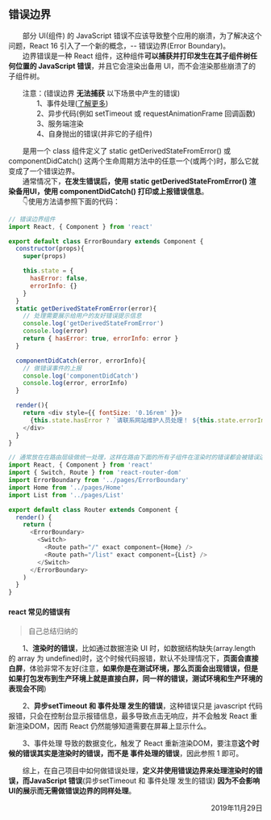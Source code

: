 ## 错误边界
&emsp;&emsp;部分 UI(组件) 的 JavaScript 错误不应该导致整个应用的崩溃，为了解决这个问题，React 16 引入了一个新的概念，-- 错误边界(Error Boundary)。  
&emsp;&emsp;边界错误是一种 React 组件，这种组件**可以捕获并打印发生在其子组件树任何位置的 JavaScript 错误**，并且它会渲染出备用 UI，而不会渲染那些崩溃了的子组件树。

&emsp;&emsp;注意：(错误边界 **无法捕获** 以下场景中产生的错误)  
&emsp;&emsp;&emsp;&emsp;1、事件处理([了解更多][1])  
&emsp;&emsp;&emsp;&emsp;2、异步代码(例如 setTimeout 或 requestAnimationFrame 回调函数)  
&emsp;&emsp;&emsp;&emsp;3、服务端渲染  
&emsp;&emsp;&emsp;&emsp;4、自身抛出的错误(并非它的子组件)  

&emsp;&emsp;是用一个 class 组件定义了 static getDerivedStateFromError() 或 componentDidCatch() 这两个生命周期方法中的任意一个(或两个)时，那么它就变成了一个错误边界。  
&emsp;&emsp;通常情况下，**在发生错误后，使用 static getDerivedStateFromError() 渲染备用UI，使用 componentDidCatch() 打印或上报错误信息**。   
&emsp;&emsp;👇使用方法请参照下面的代码： 
```javascript
// 错误边界组件
import React, { Component } from 'react'

export default class ErrorBoundary extends Component {
  constructor(props){
    super(props)

    this.state = {
      hasError: false,
      errorInfo: {}
    }
  }
  static getDerivedStateFromError(error){
    // 处理需要展示给用户的友好错误提示信息
    console.log('getDerivedStateFromError')
    console.log(error)
    return { hasError: true, errorInfo: error }
  }

  componentDidCatch(error, errorInfo){
    // 做错误事件的上报
    console.log('componentDidCatch')
    console.log(error, errorInfo)
  }

  render(){
    return <div style={{ fontSize: '0.16rem' }}>
      {this.state.hasError ? `请联系网站维护人员处理！ ${this.state.errorInfo.toString()}` : this.props.children}
    </div>
  }
}

// 通常放在在路由层级做统一处理，这样在路由下面的所有子组件在渲染时的错误都会被错误边界捕获，而处理成友好的响应形式
import React, { Component } from 'react'
import { Switch, Route } from 'react-router-dom'
import ErrorBoundary from '../pages/ErrorBoundary'
import Home from '../pages/Home'
import List from '../pages/List'

export default class Router extends Component {
  render() {
    return (
      <ErrorBoundary>
        <Switch>
          <Route path="/" exact component={Home} />
          <Route path="/list" exact component={List} />
        </Switch>
      </ErrorBoundary>
    )
  }
}
```

#### react 常见的错误有
> 自己总结归纳的  

&emsp;&emsp;1、**渲染时的错误**，比如通过数据渲染 UI 时，如数据结构缺失(array.length 的 array 为 undefined)时，这个时候代码报错，默认不处理情况下，**页面会直接白屏**，体验非常不友好(注意，**如果你是在测试环境，那么页面会出现错误，但是如果打包发布到生产环境上就是直接白屏，同一样的错误，测试环境和生产环境的表现会不同**)  

&emsp;&emsp;2、**异步setTimeout 和 事件处理 发生的错误**，这种错误只是 javascript 代码报错，只会在控制台显示报错信息，最多导致点击无响应，并不会触发 React 重新渲染DOM，因而 React 仍然能够知道需要在屏幕上显示什么。  

&emsp;&emsp;3、事件处理 导致的数据变化，触发了 React 重新渲染DOM，要注意**这个时候的错误其实是渲染时的错误，而不是 事件处理的错误**，因此参照 1 即可。

&emsp;&emsp;综上，在自己项目中如何做错误处理，**定义并使用错误边界来处理渲染时的错误，而JavaScript 错误**(异步setTimeout 和 事件处理 发生的错误) **因为不会影响UI的展示而无需做错误边界的同样处理**。



<p align="right"> 2019年11月29日 </p>

[1]:https://zh-hans.reactjs.org/docs/error-boundaries.html#how-about-event-handlers